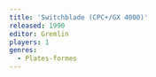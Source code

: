 ```yaml
---
title: 'Switchblade (CPC+/GX 4000)'
released: 1990
editor: Gremlin
players: 1
genres:
  - Plates-formes
---
```

